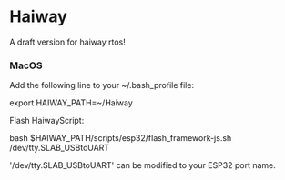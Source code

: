 # Haiway
A draft version for haiway rtos!

### MacOS
Add the following line to your ~/.bash_profile file: 
  
  export HAIWAY_PATH=~/Haiway
  
Flash HaiwayScript:
  
  bash $HAIWAY_PATH/scripts/esp32/flash_framework-js.sh /dev/tty.SLAB_USBtoUART
    
  '/dev/tty.SLAB_USBtoUART' can be modified to your ESP32 port name.
